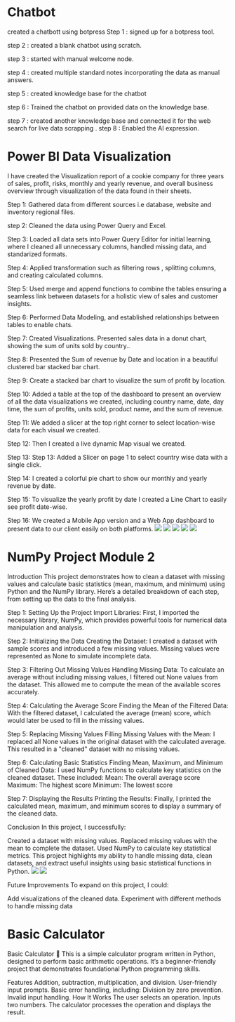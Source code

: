 # Chatbot
created a chatbott using botpress
Step 1 : signed up for a botpress tool.

step 2 : created a blank chatbot using scratch.

step 3 : started with manual welcome node.

step 4 : created multiple standard notes incorporating the data as manual answers.

step 5 : created knowledge base for the chatbot

step 6 : Trained the chatbot on provided data on the knowledge base.

step 7 : created another knowledge base and connected it for the web search for live data scrapping
.
step 8 : Enabled the AI expression.


# Power BI Data Visualization
I have created the Visualization report of a cookie company for three years of sales, profit, risks, monthly and yearly revenue, and overall business overview through visualization
of the data found in their sheets.

Step 1:   Gathered data from different sources i.e database, website and inventory regional files.

step 2:   Cleaned the data using Power Query and Excel.

Step 3:   Loaded all data sets into Power Query Editor for initial learning, where I cleaned all unnecessary  columns, handled missing data, and standarized 
formats.

Step 4:  Applied transformation such as filtering rows , splitting columns, and creating calculated columns.

Step 5:  Used merge and append functions to combine the tables ensuring  a seamless link between datasets for a holistic view of sales 
and customer insights.

Step 6:  Performed Data Modeling, and established relationships between tables to enable chats.

Step 7:  Created Visualizations. Presented sales data in a donut chart, showing the sum of units sold by country..

Step 8:  Presented the Sum of revenue by Date and location in a beautiful clustered bar stacked bar chart.

Step 9:  Create a stacked bar chart to visualize the sum of profit by location.

Step 10:  Added a table at the top of the dashboard to present an overview of all the data visualizations we created, including country name, date, day 
time, the sum of profits, units sold, product name, and the sum of revenue.

Step 11: We added a slicer at the top right corner to select location-wise data for each visual we created.

Step 12:  Then I created a live dynamic Map visual we created.

Step 13:  Step 13: Added a Slicer on page 1 to select country wise data with a single click.

Step 14: I created a colorful pie chart to show our monthly and yearly revenue by date.

Step 15: To visualize the yearly profit by date I created a Line Chart to easily see profit date-wise.

Step 16: We created a Mobile App version and a Web App dashboard to present data to our client easily on both platforms.
![](https://github.com/Hanfah123/MY-PROJECTS/blob/main/Screenshot%20(10).png)
![](https://github.com/Hanfah123/MY-PROJECTS/blob/main/Screenshot%20(11).png)
![](https://github.com/Hanfah123/MY-PROJECTS/blob/main/Screenshot%20(7).png)
![](https://github.com/Hanfah123/MY-PROJECTS/blob/main/Screenshot%20(8).png)
![](https://github.com/Hanfah123/MY-PROJECTS/blob/main/Screenshot%20(9).png)

# NumPy Project Module 2
Introduction
This project demonstrates how to clean a dataset with missing values and calculate basic statistics (mean, maximum, and minimum) using Python and the NumPy library. Here’s a detailed breakdown of each step, from setting up the data to the final analysis.

Step 1: Setting Up the Project
Import Libraries:
First, I imported the necessary library, NumPy, which provides powerful tools for numerical data manipulation and analysis.

Step 2: Initializing the Data
Creating the Dataset:
I created a dataset with sample scores and introduced a few missing values. Missing values were represented as None to simulate incomplete data.

Step 3: Filtering Out Missing Values
Handling Missing Data:
To calculate an average without including missing values, I filtered out None values from the dataset. This allowed me to compute the mean of the available scores accurately.

Step 4: Calculating the Average Score
Finding the Mean of the Filtered Data:
With the filtered dataset, I calculated the average (mean) score, which would later be used to fill in the missing values.

Step 5: Replacing Missing Values
Filling Missing Values with the Mean:
I replaced all None values in the original dataset with the calculated average. This resulted in a "cleaned" dataset with no missing values.

Step 6: Calculating Basic Statistics
Finding Mean, Maximum, and Minimum of Cleaned Data:
I used NumPy functions to calculate key statistics on the cleaned dataset. These included:
Mean: The overall average score
Maximum: The highest score
Minimum: The lowest score

Step 7: Displaying the Results
Printing the Results:
Finally, I printed the calculated mean, maximum, and minimum scores to display a summary of the cleaned data.

Conclusion
In this project, I successfully:

Created a dataset with missing values.
Replaced missing values with the mean to complete the dataset.
Used NumPy to calculate key statistical metrics.
This project highlights my ability to handle missing data, clean datasets, and extract useful insights using basic statistical functions in Python.
![](https://github.com/Hanfah123/MY-PROJECTS/blob/main/Screenshot%20(12).png)
![](https://github.com/Hanfah123/MY-PROJECTS/blob/main/Screenshot%20(13).png)

Future Improvements
To expand on this project, I could:

Add visualizations of the cleaned data.
Experiment with different methods to handle missing data


# Basic Calculator

Basic Calculator 🧮
This is a simple calculator program written in Python, designed to perform basic arithmetic operations. It’s a beginner-friendly project that demonstrates foundational Python programming skills.

Features
Addition, subtraction, multiplication, and division.
User-friendly input prompts.
Basic error handling, including:
Division by zero prevention.
Invalid input handling.
How It Works
The user selects an operation.
Inputs two numbers.
The calculator processes the operation and displays the result.


